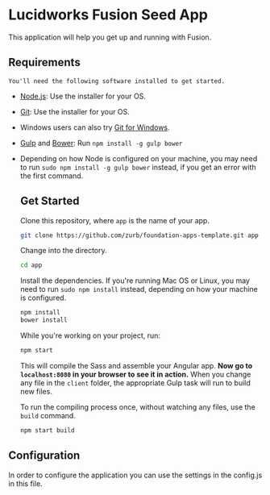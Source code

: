 # Lucidworks Fusion Seed App
  This application will help you get up and running with Fusion.

## Requirements

    You'll need the following software installed to get started.

  - [Node.js](http://nodejs.org): Use the installer for your OS.
  - [Git](http://git-scm.com/downloads): Use the installer for your OS.
  - Windows users can also try [Git for Windows](http://git-for-windows.github.io/).
  - [Gulp](http://gulpjs.com/) and [Bower](http://bower.io): Run `npm install -g gulp bower`
  - Depending on how Node is configured on your machine, you may need to run `sudo npm install -g gulp bower` instead, if you get an error with the first command.

    ## Get Started

    Clone this repository, where `app` is the name of your app.

    ```bash
    git clone https://github.com/zurb/foundation-apps-template.git app
    ```

    Change into the directory.

    ```bash
    cd app
    ```

    Install the dependencies. If you're running Mac OS or Linux, you may need to run `sudo npm install` instead, depending on how your machine is configured.

    ```bash
    npm install
    bower install
    ```

    While you're working on your project, run:

    ```bash
    npm start
    ```

    This will compile the Sass and assemble your Angular app. **Now go to `localhost:8080` in your browser to see it in action.** When you change any file in the `client` folder, the appropriate Gulp task will run to build new files.

    To run the compiling process once, without watching any files, use the `build` command.

    ```bash
    npm start build
    ```

## Configuration
In order to configure the application you can use the settings in the config.js in this file.
